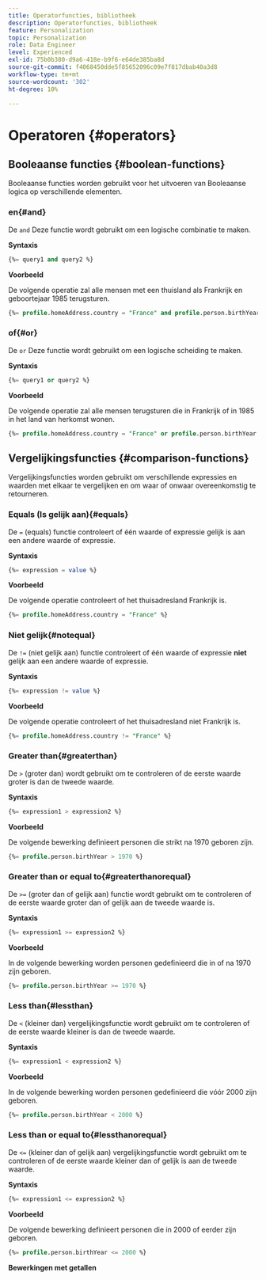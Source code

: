 ```yaml
---
title: Operatorfuncties, bibliotheek
description: Operatorfuncties, bibliotheek
feature: Personalization
topic: Personalization
role: Data Engineer
level: Experienced
exl-id: 75b0b380-d9a6-418e-b9f6-e64de385ba8d
source-git-commit: f4068450dde5f85652096c09e7f817dbab40a3d8
workflow-type: tm+mt
source-wordcount: '302'
ht-degree: 10%

---
```


# Operatoren {#operators}

## Booleaanse functies {#boolean-functions}

Booleaanse functies worden gebruikt voor het uitvoeren van Booleaanse logica op verschillende elementen.

### en{#and}

De `and` Deze functie wordt gebruikt om een logische combinatie te maken.

**Syntaxis**

```sql
{%= query1 and query2 %}
```

**Voorbeeld**

De volgende operatie zal alle mensen met een thuisland als Frankrijk en geboortejaar 1985 terugsturen.

```sql
{%= profile.homeAddress.country = "France" and profile.person.birthYear = 1985 %}
```

### of{#or}

De `or` Deze functie wordt gebruikt om een logische scheiding te maken.

**Syntaxis**

```sql
{%= query1 or query2 %}
```

**Voorbeeld**

De volgende operatie zal alle mensen terugsturen die in Frankrijk of in 1985 in het land van herkomst wonen.

```sql
{%= profile.homeAddress.country = "France" or profile.person.birthYear = 1985 %}
```

<!--
## Not{#not}

The `not` (or `!`) function is used to create a logical negation.

**Syntax**

```sql
not ({QUERY})
!({QUERY})
```

**Example**

The following operation will return all people who do not have their home country as Canada.

```sql
not (homeAddress.countryISO = "CA")
```
-->

## Vergelijkingsfuncties {#comparison-functions}

Vergelijkingsfuncties worden gebruikt om verschillende expressies en waarden met elkaar te vergelijken en om waar of onwaar overeenkomstig te retourneren.

### Equals (Is gelijk aan){#equals}

De `=` (equals) functie controleert of één waarde of expressie gelijk is aan een andere waarde of expressie.

**Syntaxis**

```sql
{%= expression = value %}
```

**Voorbeeld**

De volgende operatie controleert of het thuisadresland Frankrijk is.

```sql
{%= profile.homeAddress.country = "France" %}
```

### Niet gelijk{#notequal}

De `!=` (niet gelijk aan) functie controleert of één waarde of expressie **niet** gelijk aan een andere waarde of expressie.

**Syntaxis**

```sql
{%= expression != value %}
```

**Voorbeeld**

De volgende operatie controleert of het thuisadresland niet Frankrijk is.

```sql
{%= profile.homeAddress.country != "France" %}
```

### Greater than{#greaterthan}

De `>` (groter dan) wordt gebruikt om te controleren of de eerste waarde groter is dan de tweede waarde.

**Syntaxis**

```sql
{%= expression1 > expression2 %}
```

**Voorbeeld**

De volgende bewerking definieert personen die strikt na 1970 geboren zijn.

```sql
{%= profile.person.birthYear > 1970 %}
```

### Greater than or equal to{#greaterthanorequal}

De `>=` (groter dan of gelijk aan) functie wordt gebruikt om te controleren of de eerste waarde groter dan of gelijk aan de tweede waarde is.

**Syntaxis**

```sql
{%= expression1 >= expression2 %}
```

**Voorbeeld**

In de volgende bewerking worden personen gedefinieerd die in of na 1970 zijn geboren.

```sql
{%= profile.person.birthYear >= 1970 %}
```

### Less than{#lessthan}

De `<` (kleiner dan) vergelijkingsfunctie wordt gebruikt om te controleren of de eerste waarde kleiner is dan de tweede waarde.

**Syntaxis**

```sql
{%= expression1 < expression2 %}
```

**Voorbeeld**

In de volgende bewerking worden personen gedefinieerd die vóór 2000 zijn geboren.

```sql
{%= profile.person.birthYear < 2000 %}
```

### Less than or equal to{#lessthanorequal}

De `<=` (kleiner dan of gelijk aan) vergelijkingsfunctie wordt gebruikt om te controleren of de eerste waarde kleiner dan of gelijk is aan de tweede waarde.

**Syntaxis**

```sql
{%= expression1 <= expression2 %}
```

**Voorbeeld**

De volgende bewerking definieert personen die in 2000 of eerder zijn geboren.

```sql
{%= profile.person.birthYear <= 2000 %}
```

**Bewerkingen met getallen**
